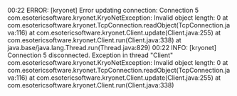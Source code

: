 00:22 ERROR: [kryonet] Error updating connection: Connection 5
com.esotericsoftware.kryonet.KryoNetException: Invalid object length: 0
        at com.esotericsoftware.kryonet.TcpConnection.readObject(TcpConnection.java:116)
        at com.esotericsoftware.kryonet.Client.update(Client.java:255)
        at com.esotericsoftware.kryonet.Client.run(Client.java:338)
        at java.base/java.lang.Thread.run(Thread.java:829)
00:22  INFO: [kryonet] Connection 5 disconnected.
Exception in thread "Client" com.esotericsoftware.kryonet.KryoNetException: Invalid object length: 0
        at com.esotericsoftware.kryonet.TcpConnection.readObject(TcpConnection.java:116)
        at com.esotericsoftware.kryonet.Client.update(Client.java:255)
        at com.esotericsoftware.kryonet.Client.run(Client.java:338)


